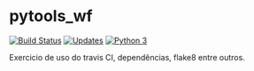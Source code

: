 # pytools_wf

[![Build Status](https://travis-ci.com/wfoschiera/pytools_wf.svg?branch=master)](https://travis-ci.com/wfoschiera/pytools_wf)
[![Updates](https://pyup.io/repos/github/wfoschiera/pytools_wf/shield.svg)](https://pyup.io/repos/github/wfoschiera/pytools_wf/)
[![Python 3](https://pyup.io/repos/github/wfoschiera/pytools_wf/python-3-shield.svg)](https://pyup.io/repos/github/wfoschiera/pytools_wf/)

Exercicio de uso do travis CI, dependências, flake8 entre outros.
